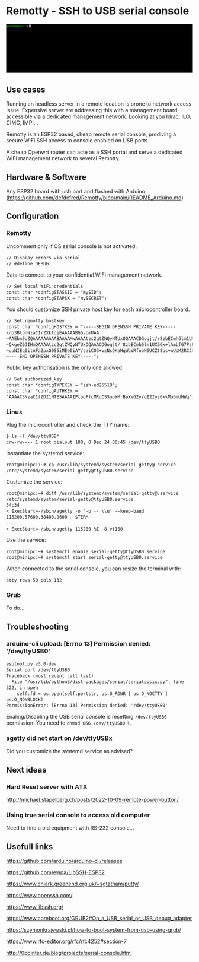 # Remotty - SSH to USB serial console
![](https://github.com/defdefred/Remotty/blob/main/tty.gif)
## Use cases
Running an headless server in a remote location is prone to network access issue. Expensive server are addressing this with a management board accessible via a dedicated management network. Looking at you Idrac, ILO, CIMC, IMPI...

Remotty is an ESP32 based, cheap remote serial console, prodiving a secure WiFi SSH access to console enabled on USB ports.

A cheap Openwrt router can acte as a SSH portal and serve a dedicated WiFi management network to several Remotty.

## Hardware & Software
Any ESP32 board with usb port and flashed with Arduino (https://github.com/defdefred/Remotty/blob/main/README_Arduino.md)

## Configuration

### Remotty
Uncomment only if OS serial console is not activated.
```
// Display errors via serial
// #define DEBUG
```
Data to connect to your confidential WiFi management network. 
```
// Set local WiFi credentials
const char *configSTASSID = "mySID";
const char *configSTAPSK = "mySECRET";
```
You should customize SSH private host key for each microcontroller board.
```
// Set remotty hostkey
const char *configHOSTKEY = "-----BEGIN OPENSSH PRIVATE KEY-----\nb3BlbnNzaC1rZXktdjEAAAAABG5vbmUAA
↪AAEbm9uZQAAAAAAAAABAAAAMwAAAAtzc2gtZWQyNTUxOQAAACDGogjt/r8zbECmh6lm1UX6Gx+lAmbfG7PsFHTNkQiYQAAAAJD
↪QkgeZ0JIHmQAAAAtzc2gtZWQyNTUxOQAAACDGogjt/r8zbECmh6lm1UX6Gx+lAmbfG7PsFHTNkQiYQAAAAEAhjpXJ4AgPfRC8P
↪uuNIEq0itAFa2pxG0S5iMEe0iAY/saiCO3+vzNsQKaHqWbVRfobH6UCZt8bs+wUdM2RCJhAAAAAAAECAwQFBgcICQoLDA0=\n-
↪----END OPENSSH PRIVATE KEY-----";
```
Public key authorisation is the only one allowed.
```
// Set authorized_key
const char *configTYPEKEY = "ssh-ed25519";
const char *configAUTHKEY = "AAAAC3NzaC1lZDI1NTE5AAAAIPtooFfcMRdCSSouYMrBpXVG2y/qI2Iys6kkMo6mUHWq";
```
### Linux
Plug the microcontroller and check the TTY name:
```
$ ls -l /dev/ttyUSB*
crw-rw---- 1 root dialout 188, 0 Dec 24 00:45 /dev/ttyUSB0
```
Instantiate the systemd service:
```
root@minipc1:~# cp /usr/lib/systemd/system/serial-getty@.service /etc/systemd/system/serial-getty@ttyUSB0.service
```
Customize the service:
```
root@minipc:~# diff /usr/lib/systemd/system/serial-getty@.service /etc/systemd/system/serial-getty@ttyUSB0.service
34c34
< ExecStart=-/sbin/agetty -o '-p -- \\u' --keep-baud 115200,57600,38400,9600 - $TERM
---
> ExecStart=-/sbin/agetty 115200 %I -8 vt100
```
Use the service:
```
root@minipc:~# systemctl enable serial-getty@ttyUSB0.service
root@minipc:~# systemctl start serial-getty@ttyUSB0.service
```
When connected to the serial console, you can resize the terminal with:
```
stty rows 50 cols 132
```

### Grub
To do...

## Troubleshooting
### arduino-cli upload: [Errno 13] Permission denied: '/dev/ttyUSB0'
```
esptool.py v3.0-dev
Serial port /dev/ttyUSB0
Traceback (most recent call last):
  File "/usr/lib/python3/dist-packages/serial/serialposix.py", line 322, in open
    self.fd = os.open(self.portstr, os.O_RDWR | os.O_NOCTTY | os.O_NONBLOCK)
PermissionError: [Errno 13] Permission denied: '/dev/ttyUSB0'
```
Enaling/Disabling the USB serial console is resetting `/dev/ttyUSB0` permission.
You need to `chmod 666 /dev/ttyUSB0` it.
### agetty did not start on /dev/ttyUSBx
Did you customize the systemd service as advised? 
## Next ideas
### Hard Reset server with ATX
http://michael.stapelberg.ch/posts/2022-10-09-remote-power-button/
### Using true serial console to access old computer
Need to find a old equipment with RS-232 console...

## Usefull links
https://github.com/arduino/arduino-cli/releases

https://github.com/ewpa/LibSSH-ESP32

https://www.chiark.greenend.org.uk/~sgtatham/putty/

https://www.openssh.com/

https://www.libssh.org/

https://www.coreboot.org/GRUB2#On_a_USB_serial_or_USB_debug_adapter

https://szymonkrajewski.pl/how-to-boot-system-from-usb-using-grub/

https://www.rfc-editor.org/rfc/rfc4252#section-7

http://0pointer.de/blog/projects/serial-console.html





